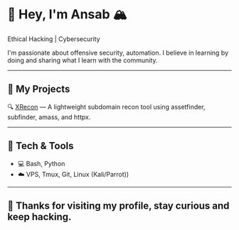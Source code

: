 # 👋 Hey, I'm Ansab 🏔️

Ethical Hacking | Cybersecurity 

I'm passionate about offensive security, automation. I believe in learning by doing and sharing what I learn with the community.

---

## 🚀 My Projects

🔍 [XRecon](https://github.com/mo-ansab/XRecon) — A lightweight subdomain recon tool using assetfinder, subfinder, amass, and httpx.

---

## 🧰 Tech & Tools

- 💻 Bash, Python
- ☁️ VPS, Tmux, Git, Linux (Kali/Parrot))

---

## 🙌 Thanks for visiting my profile, stay curious and keep hacking.
